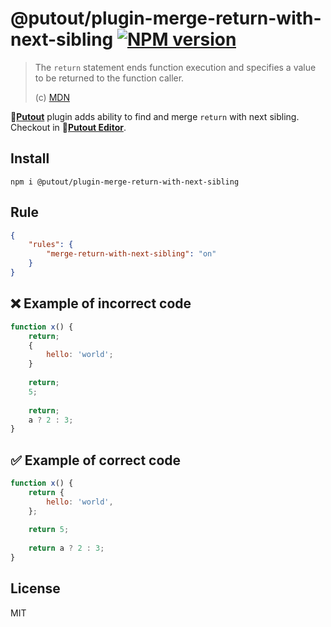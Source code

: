# @putout/plugin-merge-return-with-next-sibling [![NPM version][NPMIMGURL]][NPMURL]

[NPMIMGURL]: https://img.shields.io/npm/v/@putout/plugin-merge-return-with-next-sibling.svg?style=flat&longCache=true
[NPMURL]: https://npmjs.org/package/@putout/plugin-merge-return-with-next-sibling "npm"

> The `return` statement ends function execution and specifies a value to be returned to the function caller.
>
> (c) [MDN](https://developer.mozilla.org/en-US/docs/Web/JavaScript/Reference/Statements/return)

🐊[**Putout**](https://github.com/coderaiser/putout) plugin adds ability to find and merge `return` with next sibling. Checkout in 🐊[**Putout Editor**](https://putout.cloudcmd.io/#/gist/2cb7e8836ce0adb6009f21859f8a0c15/9eea5b36a4f6664b05f2f9f0abd271a62a4dbbbe).

## Install

```
npm i @putout/plugin-merge-return-with-next-sibling
```

## Rule

```json
{
    "rules": {
        "merge-return-with-next-sibling": "on"
    }
}
```

## ❌ Example of incorrect code

```js
function x() {
    return;
    {
        hello: 'world';
    }
    
    return;
    5;
    
    return;
    a ? 2 : 3;
}
```

## ✅ Example of correct code

```js
function x() {
    return {
        hello: 'world',
    };
    
    return 5;
    
    return a ? 2 : 3;
}
```

## License

MIT
